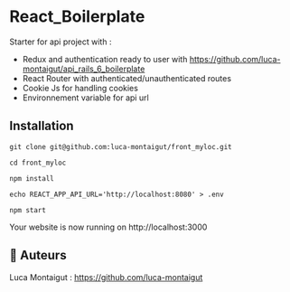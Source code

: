 # React_Boilerplate

Starter for api project with :
- Redux and authentication ready to user with https://github.com/luca-montaigut/api_rails_6_boilerplate
- React Router with authenticated/unauthenticated routes
- Cookie Js for handling cookies
- Environnement variable for api url

## Installation

`git clone git@github.com:luca-montaigut/front_myloc.git`

`cd front_myloc`

`npm install`

`echo REACT_APP_API_URL='http://localhost:8080' > .env`

`npm start`

Your website is now running on http://localhost:3000

## 🐰 Auteurs
Luca Montaigut : https://github.com/luca-montaigut
